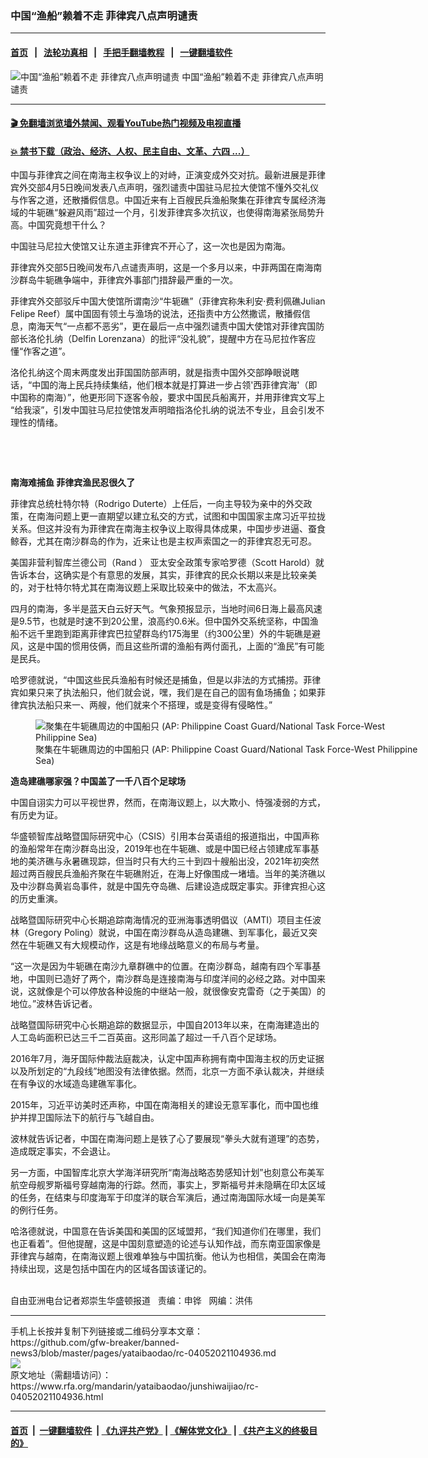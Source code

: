 ### 中国“渔船”赖着不走    菲律宾八点声明谴责
------------------------

#### [首页](https://github.com/gfw-breaker/banned-news3/blob/master/README.md) &nbsp;&nbsp;|&nbsp;&nbsp; [法轮功真相](https://github.com/begood0513/basic/blob/master/README.md)  &nbsp;&nbsp;|&nbsp;&nbsp; [手把手翻墙教程](https://github.com/gfw-breaker/guides/wiki)  &nbsp;&nbsp;|&nbsp;&nbsp; [一键翻墙软件](https://github.com/gfw-breaker/nogfw/blob/master/README.md)  



<div id="headerimg">
 <img alt="中国“渔船”赖着不走    菲律宾八点声明谴责" src="https://www.rfa.org/mandarin/yataibaodao/junshiwaijiao/rc-04052021104936.html/@@images/bcc6d245-bfef-495d-83e5-bcc45ed66ea3.jpeg" title="中国“渔船”赖着不走    菲律宾八点声明谴责"/>
 <span class="lead_image_caption">
  中国“渔船”赖着不走    菲律宾八点声明谴责
 </span>
 <!-- zoomattribute -->
</div>

<hr/>


#### [ 🎬  免翻墙浏览墙外禁闻、观看YouTube热门视频及电视直播](https://github.com/gfw-breaker/HelloWorld)

#### [ 💥  禁书下载（政治、经济、人权、民主自由、文革、六四 ...）](https://github.com/gfw-breaker/books/blob/master/README.md)

<div id="storytext">
 <p>
 </p>
 <p>
  中国与菲律宾之间在南海主权争议上的对峙，正演变成外交对抗。最新进展是菲律宾外交部4月5日晚间发表八点声明，强烈谴责中国驻马尼拉大使馆不懂外交礼仪与作客之道，还散播假信息。中国近来有上百艘民兵渔船聚集在菲律宾专属经济海域的牛轭礁“躲避风雨”超过一个月，引发菲律宾多次抗议，也使得南海紧张局势升高。中国究竟想干什么？
 </p>
 <p>
  中国驻马尼拉大使馆又让东道主菲律宾不开心了，这一次也是因为南海。
 </p>
 <p>
  菲律宾外交部5日晚间发布八点谴责声明，这是一个多月以来，中菲两国在南海南沙群岛牛轭礁争端中，菲律宾外事部门措辞最严重的一次。
 </p>
 <p>
  菲律宾外交部驳斥中国大使馆所谓南沙“牛轭礁”（菲律宾称朱利安·费利佩礁Julian Felipe Reef）属中国固有领土与渔场的说法，还指责中方公然撒谎，散播假信息，南海天气“一点都不恶劣”，更在最后一点中强烈谴责中国大使馆对菲律宾国防部长洛伦扎纳（Delfin Lorenzana）的批评“没礼貌”，提醒中方在马尼拉作客应懂“作客之道”。
 </p>
 <p>
  洛伦扎纳这个周末两度发出菲国国防部声明，就是指责中国外交部睁眼说瞎话，“中国的海上民兵持续集结，他们根本就是打算进一步占领'西菲律宾海'（即中国称的南海）”，他更形同下逐客令般，要求中国民兵船离开，并用菲律宾文写上​​“给我滚”，引发中国驻马尼拉使馆发声明暗指洛伦扎纳的说法不专业，且会引发不理性的情绪。
 </p>
 <p>
  <br/>
 </p>
 <p>
  <br/>
 </p>
 <p>
  <strong>
   南海难捕鱼 菲律宾渔民忍很久了
  </strong>
 </p>
 <p>
  菲律宾总统杜特尔特（Rodrigo Duterte）上任后，一向主导较为亲中的外交政策，在南海问题上更一直期望以建立私交的方式，试图和中国国家主席习近平拉拢关系。但这并没有为菲律宾在南海主权争议上取得具体成果，中国步步进逼、蚕食鲸吞，尤其在南沙群岛的作为，近来让也是主权声索国之一的菲律宾忍无可忍。
 </p>
 <p>
  美国非营利智库兰德公司（Rand
  <span>
   ）
  </span>
  亚太安全政策专家哈罗德（Scott Harold）就告诉本台，这确实是个有意思的发展，其实，菲律宾的民众长期以来是比较亲美的，对于杜特尔特尤其在南海议题上采取比较亲中的做法，不太高兴。
 </p>
 <p>
  四月的南海，多半是蓝天白云好天气。气象预报显示，当地时间6日海上最高风速是9.5节，也就是时速不到20公里，浪高约0.6米。但中国外交系统坚称，中国渔船不远千里跑到距离菲律宾巴拉望群岛约175海里（约300公里）外的牛轭礁是避风，这是中国的惯用伎俩，而且这些所谓的渔船有两付面孔，上面的“渔民”有可能是民兵。
 </p>
 <p>
  哈罗德就说，“中国这些民兵渔船有时候还是捕鱼，但是以非法的方式捕捞。菲律宾如果只来了执法船只，他们就会说，嘿，我们是在自己的固有鱼场捕鱼；如果菲律宾执法船只来一、两艘，他们就来个不搭理，或是变得有侵略性。”
 </p>
 <p>
  <figure class="image-richtext image-inline captioned" style="width:620px;">
   <img alt="聚集在牛轭礁周边的中国船只 (AP: Philippine Coast Guard/National Task Force-West Philippine Sea)" src="https://www.rfa.org/mandarin/yataibaodao/junshiwaijiao/rc-04052021104936.html/rc0405a.jpg/@@images/d33f883e-d4b3-4ad6-b627-1d06b289059d.jpeg" title="rc0405a.jpg"/>
   <figcaption class="image-caption">
    聚集在牛轭礁周边的中国船只 (AP: Philippine Coast Guard/National Task Force-West Philippine Sea)
   </figcaption>
   <small>
   </small>
  </figure>
 </p>
 <p>
  <strong>
   造岛建礁哪家强？中国盖了一千八百个足球场
  </strong>
 </p>
 <p>
  中国自诩实力可以平视世界，然而，在南海议题上，以大欺小、恃强凌弱的方式，有历史为证。
 </p>
 <p>
  华盛顿智库战略暨国际研究中心（CSIS）引用本台英语组的报道指出，中国声称的渔船常年在南沙群岛出没，2019年也在牛轭礁、或是中国已经占领建成军事基地的美济礁与永暑礁现踪，但当时只有大约三十到四十艘船出没，2021年初突然超过两百艘民兵渔船齐聚在牛轭礁附近，在海上好像围成一堵墙。当年的美济礁以及中沙群岛黄岩岛事件，就是中国先夺岛礁、后建设造成既定事实。菲律宾担心这的历史重演。
 </p>
 <p>
  战略暨国际研究中心长期追踪南海情况的亚洲海事透明倡议（AMTI）项目主任波林（Gregory Poling）就说，中国在南沙群岛从造岛建礁、到军事化，最近又突然在牛轭礁又有大规模动作，这是有地缘战略意义的布局与考量。
 </p>
 <p>
  “这一次是因为牛轭礁在南沙九章群礁中的位置。在南沙群岛，越南有四个军事基地，中国则已造好了两个，南沙群岛是连接南海与印度洋间的必经之路。对中国来说，这就像是个可以停放各种设施的中继站一般，就很像安克雷奇（之于美国）的地位。”波林告诉记者。
 </p>
 <p>
  战略暨国际研究中心长期追踪的数据显示，中国自2013年以来，在南海建造出的人工岛屿面积已达三千二百英亩。这形同盖了超过一千八百个足球场。
 </p>
 <p>
  2016年7月，海牙国际仲裁法庭裁决，认定中国声称拥有南中国海主权的历史证据以及所划定的“九段线”地图没有法律依据。然而，北京一方面不承认裁决，并继续在有争议的水域造岛建礁军事化。
 </p>
 <p>
  2015年，习近平访美时还声称，中国在南海相关的建设无意军事化，而中国也维护并捍卫国际法下的航行与飞越自由。
 </p>
 <p>
  波林就告诉记者，中国在南海问题上是铁了心了要展现“拳头大就有道理”的态势，造成既定事实，不会退让。
 </p>
 <p>
  另一方面，中国智库北京大学海洋研究所“南海战略态势感知计划”也刻意公布美军航空母舰罗斯福号穿越南海的行踪。然而，事实上，罗斯福号并未隐瞒在印太区域的任务，在结束与印度海军于印度洋的联合军演后，通过南海国际水域一向是美军的例行任务。
 </p>
 <p>
  哈洛德就说，中国意在告诉美国和美国的区域盟邦，“我们知道你们在哪里，我们也正看着”。但他提醒，这是中国刻意塑造的论述与认知作战，而东南亚国家像是菲律宾与越南，在南海议题上很难单独与中国抗衡。他认为也相信，美国会在南海持续出现，这是包括中国在内的区域各国该谨记的。
 </p>
 <p>
  <br/>
  自由亚洲电台记者郑崇生华盛顿报道   责编：申铧   网编：洪伟
 </p>
</div>

<hr/>
手机上长按并复制下列链接或二维码分享本文章：<br/>
https://github.com/gfw-breaker/banned-news3/blob/master/pages/yataibaodao/rc-04052021104936.md <br/>
<a href='https://github.com/gfw-breaker/banned-news3/blob/master/pages/yataibaodao/rc-04052021104936.md'><img src='https://github.com/gfw-breaker/banned-news3/blob/master/pages/yataibaodao/rc-04052021104936.md.png'/></a> <br/>
原文地址（需翻墙访问）：https://www.rfa.org/mandarin/yataibaodao/junshiwaijiao/rc-04052021104936.html


------------------------
#### [首页](https://github.com/gfw-breaker/banned-news3/blob/master/README.md) &nbsp;|&nbsp; [一键翻墙软件](https://github.com/gfw-breaker/nogfw/blob/master/README.md) &nbsp;| [《九评共产党》](https://github.com/gfw-breaker/9ping.md/blob/master/README.md#九评之一评共产党是什么) | [《解体党文化》](https://github.com/gfw-breaker/jtdwh.md/blob/master/README.md) | [《共产主义的终极目的》](https://github.com/gfw-breaker/gczydzjmd.md/blob/master/README.md)


<img src='http://gfw-breaker.win/banned-news3/pages/yataibaodao/rc-04052021104936.md' width='0px' height='0px'/>